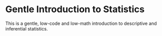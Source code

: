 # Gentle Introduction to Statistics

This is a gentle, low-code and low-math introduction to descriptive and inferential statistics.

